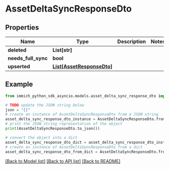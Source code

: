 # AssetDeltaSyncResponseDto


## Properties

Name | Type | Description | Notes
------------ | ------------- | ------------- | -------------
**deleted** | **List[str]** |  | 
**needs_full_sync** | **bool** |  | 
**upserted** | [**List[AssetResponseDto]**](AssetResponseDto.md) |  | 

## Example

```python
from immich_python_sdk_asyncio.models.asset_delta_sync_response_dto import AssetDeltaSyncResponseDto

# TODO update the JSON string below
json = "{}"
# create an instance of AssetDeltaSyncResponseDto from a JSON string
asset_delta_sync_response_dto_instance = AssetDeltaSyncResponseDto.from_json(json)
# print the JSON string representation of the object
print(AssetDeltaSyncResponseDto.to_json())

# convert the object into a dict
asset_delta_sync_response_dto_dict = asset_delta_sync_response_dto_instance.to_dict()
# create an instance of AssetDeltaSyncResponseDto from a dict
asset_delta_sync_response_dto_from_dict = AssetDeltaSyncResponseDto.from_dict(asset_delta_sync_response_dto_dict)
```
[[Back to Model list]](../README.md#documentation-for-models) [[Back to API list]](../README.md#documentation-for-api-endpoints) [[Back to README]](../README.md)


